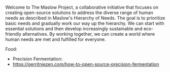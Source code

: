 Welcome to The Maslow Project, a collaborative initiative that focuses on creating open-source solutions to address the diverse range of human needs as described in Maslow's Hierarchy of Needs. The goal is to prioritize basic needs and gradually work our way up the hierarchy. We can start with essential solutions and then develop increasingly sustainable and eco-friendly alternatives. By working together, we can create a world where human needs are met and fulfilled for everyone.

Food:

- Precision Fermentation:
- https://gerritniezen.com/how-to-open-source-precision-fermentation
